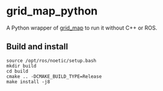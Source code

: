 # grid_map_python

A Python wrapper of [grid_map](https://github.com/ANYbotics/grid_map) to run it without C++ or ROS.

## Build and install
```
source /opt/ros/noetic/setup.bash
mkdir build
cd build
cmake .. -DCMAKE_BUILD_TYPE=Release
make install -j8
```